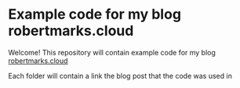 # Example code for my blog robertmarks.cloud
Welcome! This repository will contain example code for my blog [robertmarks.cloud](https://robertmarks.cloud)

Each folder will contain a link the blog post that the code was used in
